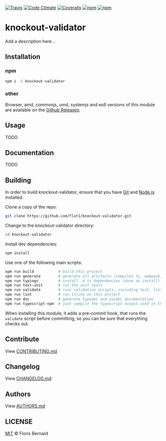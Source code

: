 [![Travis](https://img.shields.io/travis/flut1/knockout-validator.svg?maxAge=2592000)](https://travis-ci.org/flut1/knockout-validator)
[![Code Climate](https://img.shields.io/codeclimate/github/flut1/knockout-validator.svg?maxAge=2592000)](https://codeclimate.com/github/flut1/knockout-validator)
[![Coveralls](https://img.shields.io/coveralls/flut1/knockout-validator.svg?maxAge=2592000)](https://coveralls.io/github/flut1/knockout-validator?branch=master)
[![npm](https://img.shields.io/npm/v/knockout-validator.svg?maxAge=2592000)](https://www.npmjs.com/package/knockout-validator)
[![npm](https://img.shields.io/npm/dm/knockout-validator.svg?maxAge=2592000)](https://www.npmjs.com/package/knockout-validator)

# knockout-validator

Add a description here...


## Installation

### npm

```sh
npm i -S knockout-validator
```

### other

Browser, amd, commonjs, umd, systemjs and es6 versions of this module 
are available on the [Github Releases](https://github.com/flut1/knockout-validator/releases).

## Usage

TODO


## Documentation

TODO


## Building

In order to build knockout-validator, ensure that you have [Git](http://git-scm.com/downloads)
and [Node.js](http://nodejs.org/) installed.

Clone a copy of the repo:
```sh
git clone https://github.com/flut1/knockout-validator.git
```

Change to the knockout-validator directory:
```sh
cd knockout-validator
```

Install dev dependencies:
```sh
npm install
```

Use one of the following main scripts:
```sh
npm run build   		# build this project
npm run generate   		# generate all artifacts (compiles ts, webpack, docs and coverage)
npm run typings			# install .d.ts dependencies (done on install)
npm run test-unit    	# run the unit tests
npm run validate		# runs validation scripts, including test, lint and coverage check
npm run lint			# run tslint on this project
npm run doc				# generate typedoc and yuidoc documentation
npm run typescript-npm	# just compile the typescript output used in the npm module
```

When installing this module, it adds a pre-commit hook, that runs the `validate`
script before committing, so you can be sure that everything checks out.

## Contribute

View [CONTRIBUTING.md](./CONTRIBUTING.md)


## Changelog

View [CHANGELOG.md](./CHANGELOG.md)


## Authors

View [AUTHORS.md](./AUTHORS.md)


## LICENSE

[MIT](./LICENSE) © Floris Bernard


